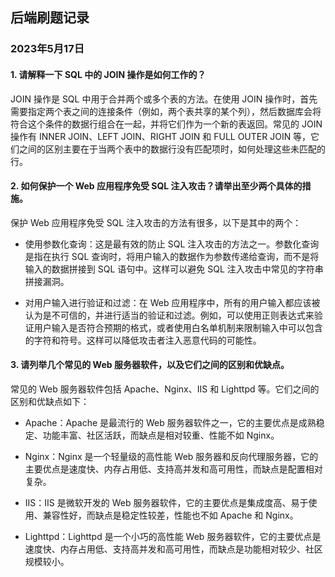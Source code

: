 ##  后端刷题记录
### 2023年5月17日
#### 1. 请解释一下 SQL 中的 JOIN 操作是如何工作的？
   JOIN 操作是 SQL 中用于合并两个或多个表的方法。在使用 JOIN 操作时，首先需要指定两个表之间的连接条件（例如，两个表共享的某个列），然后数据库会将符合这个条件的数据行组合在一起，并将它们作为一个新的表返回。常见的 JOIN 操作有 INNER JOIN、LEFT JOIN、RIGHT JOIN 和 FULL OUTER JOIN 等，它们之间的区别主要在于当两个表中的数据行没有匹配项时，如何处理这些未匹配的行。

#### 2. 如何保护一个 Web 应用程序免受 SQL 注入攻击？请举出至少两个具体的措施。
   保护 Web 应用程序免受 SQL 注入攻击的方法有很多，以下是其中的两个：

- 使用参数化查询：这是最有效的防止 SQL 注入攻击的方法之一。参数化查询是指在执行 SQL 查询时，将用户输入的数据作为参数传递给查询，而不是将输入的数据拼接到 SQL 语句中。这样可以避免 SQL 注入攻击中常见的字符串拼接漏洞。

- 对用户输入进行验证和过滤：在 Web 应用程序中，所有的用户输入都应该被认为是不可信的，并进行适当的验证和过滤。例如，可以使用正则表达式来验证用户输入是否符合预期的格式，或者使用白名单机制来限制输入中可以包含的字符和符号。这样可以降低攻击者注入恶意代码的可能性。
#### 3. 请列举几个常见的 Web 服务器软件，以及它们之间的区别和优缺点。
   常见的 Web 服务器软件包括 Apache、Nginx、IIS 和 Lighttpd 等。它们之间的区别和优缺点如下：

- Apache：Apache 是最流行的 Web 服务器软件之一，它的主要优点是成熟稳定、功能丰富、社区活跃，而缺点是相对较重、性能不如 Nginx。

- Nginx：Nginx 是一个轻量级的高性能 Web 服务器和反向代理服务器，它的主要优点是速度快、内存占用低、支持高并发和高可用性，而缺点是配置相对复杂。

- IIS：IIS 是微软开发的 Web 服务器软件，它的主要优点是集成度高、易于使用、兼容性好，而缺点是稳定性较差，性能也不如 Apache 和 Nginx。

- Lighttpd：Lighttpd 是一个小巧的高性能 Web 服务器软件，它的主要优点是速度快、内存占用低、支持高并发和高可用性，而缺点是功能相对较少、社区规模较小。
